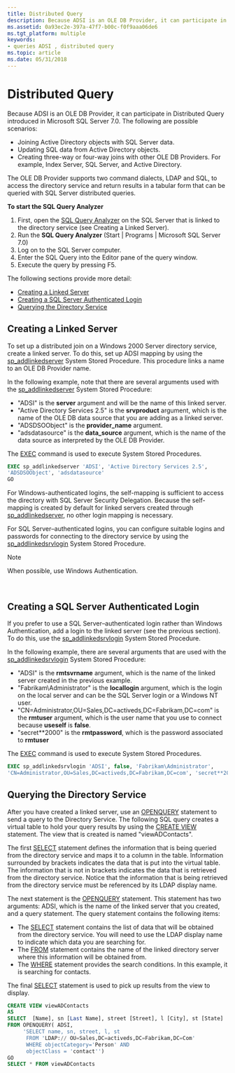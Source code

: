 ```yaml
---
title: Distributed Query
description: Because ADSI is an OLE DB Provider, it can participate in Distributed Query introduced in Microsoft SQL Server 7.0.
ms.assetid: 0a93ec2e-397a-47f7-b00c-f0f9aaa06de6
ms.tgt_platform: multiple
keywords:
- queries ADSI , distributed query
ms.topic: article
ms.date: 05/31/2018
---
```


# Distributed Query

Because ADSI is an OLE DB Provider, it can participate in Distributed Query introduced in Microsoft SQL Server 7.0. The following are possible scenarios:

-   Joining Active Directory objects with SQL Server data.
-   Updating SQL data from Active Directory objects.
-   Creating three-way or four-way joins with other OLE DB Providers. For example, Index Server, SQL Server, and Active Directory.

The OLE DB Provider supports two command dialects, LDAP and SQL, to access the directory service and return results in a tabular form that can be queried with SQL Server distributed queries.

**To start the SQL Query Analyzer**

1.  First, open the [SQL Query Analyzer](https://msdn.microsoft.com/library/Aa216983.aspx) on the SQL Server that is linked to the directory service (see Creating a Linked Server).
2.  Run the **SQL Query Analyzer** (Start \| Programs \| Microsoft SQL Server 7.0)
3.  Log on to the SQL Server computer.
4.  Enter the SQL Query into the Editor pane of the query window.
5.  Execute the query by pressing F5.

The following sections provide more detail:

-   [Creating a Linked Server](#creating-a-linked-server)
-   [Creating a SQL Server Authenticated Login](#creating-a-sql-server-authenticated-login)
-   [Querying the Directory Service](#querying-the-directory-service)

## Creating a Linked Server

To set up a distributed join on a Windows 2000 Server directory service, create a linked server. To do this, set up ADSI mapping by using the [sp\_addlinkedserver](https://msdn.microsoft.com/library/Aa259589.aspx) System Stored Procedure. This procedure links a name to an OLE DB Provider name.

In the following example, note that there are several arguments used with the [sp\_addlinkedserver](https://msdn.microsoft.com/library/Aa259589.aspx) System Stored Procedure:

-   "ADSI" is the **server** argument and will be the name of this linked server.
-   "Active Directory Services 2.5" is the **srvproduct** argument, which is the name of the OLE DB data source that you are adding as a linked server.
-   "ADSDSOObject" is the **provider\_name** argument.
-   "adsdatasource" is the **data\_source** argument, which is the name of the data source as interpreted by the OLE DB Provider.

The [EXEC](https://msdn.microsoft.com/library/Aa258848.aspx) command is used to execute System Stored Procedures.


```sql
EXEC sp_addlinkedserver 'ADSI', 'Active Directory Services 2.5', 
'ADSDSOObject', 'adsdatasource'
GO
```



For Windows-authenticated logins, the self-mapping is sufficient to access the directory with SQL Server Security Delegation. Because the self-mapping is created by default for linked servers created through [sp\_addlinkedserver](https://msdn.microsoft.com/library/Aa259589.aspx), no other login mapping is necessary.

For SQL Server–authenticated logins, you can configure suitable logins and passwords for connecting to the directory service by using the [sp\_addlinkedsrvlogin](https://msdn.microsoft.com/library/Aa259581.aspx) System Stored Procedure.

> [!Note]  
> When possible, use Windows Authentication.

 

## Creating a SQL Server Authenticated Login

If you prefer to use a SQL Server–authenticated login rather than Windows Authentication, add a login to the linked server (see the previous section). To do this, use the [sp\_addlinkedsrvlogin](https://msdn.microsoft.com/library/Aa259581.aspx) System Stored Procedure.

In the following example, there are several arguments that are used with the [sp\_addlinkedsrvlogin](https://msdn.microsoft.com/library/Aa259581.aspx) System Stored Procedure:

-   "ADSI" is the **rmtsvrname** argument, which is the name of the linked server created in the previous example.
-   "Fabrikam\\Administrator" is the **locallogin** argument, which is the login on the local server and can be the SQL Server login or a Windows NT user.
-   "CN=Administrator,OU=Sales,DC=activeds,DC=Fabrikam,DC=com" is the **rmtuser** argument, which is the user name that you use to connect because **useself** is **false**.
-   "secret\*\*2000" is the **rmtpassword**, which is the password associated to **rmtuser**

The [EXEC](https://msdn.microsoft.com/library/Aa258848.aspx) command is used to execute System Stored Procedures.


```sql
EXEC sp_addlinkedsrvlogin 'ADSI', false, 'Fabrikam\Administrator', 
'CN=Administrator,OU=Sales,DC=activeds,DC=Fabrikam,DC=com', 'secret**2000'
```



## Querying the Directory Service

After you have created a linked server, use an [OPENQUERY](https://msdn.microsoft.com/library/Aa276848.aspx) statement to send a query to the Directory Service. The following SQL query creates a virtual table to hold your query results by using the [CREATE VIEW](https://msdn.microsoft.com/library/Aa258253.aspx) statement. The view that is created is named "viewADContacts".

The first [SELECT](https://msdn.microsoft.com/library/Aa259187.aspx) statement defines the information that is being queried from the directory service and maps it to a column in the table. Information surrounded by brackets indicates the data that is put into the virtual table. The information that is not in brackets indicates the data that is retrieved from the directory service. Notice that the information that is being retrieved from the directory service must be referenced by its LDAP display name.

The next statement is the [OPENQUERY](https://msdn.microsoft.com/library/Aa276848.aspx) statement. This statement has two arguments: ADSI, which is the name of the linked server that you created, and a query statement. The query statement contains the following items:

-   The [SELECT](https://msdn.microsoft.com/library/Aa259187.aspx) statement contains the list of data that will be obtained from the directory service. You will need to use the LDAP display name to indicate which data you are searching for.
-   The [FROM](https://msdn.microsoft.com/library/Aa258869.aspx) statement contains the name of the linked directory server where this information will be obtained from.
-   The [WHERE](https://msdn.microsoft.com/library/Aa260674.aspx) statement provides the search conditions. In this example, it is searching for contacts.

The final [SELECT](https://msdn.microsoft.com/library/Aa259187.aspx) statement is used to pick up results from the view to display.


```sql
CREATE VIEW viewADContacts
AS
SELECT  [Name], sn [Last Name], street [Street], l [City], st [State]
FROM OPENQUERY( ADSI, 
     'SELECT name, sn, street, l, st
      FROM 'LDAP:// OU=Sales,DC=activeds,DC=Fabrikam,DC=Com'
      WHERE objectCategory='Person' AND 
      objectClass = 'contact'')
GO
SELECT * FROM viewADContacts
```



 

 




